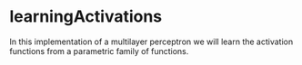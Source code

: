 # learningActivations

In this implementation of a multilayer perceptron we will learn the activation functions from a parametric family of functions. 
